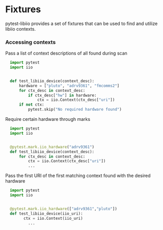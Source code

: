 # Fixtures

pytest-libiio provides a set of fixtures that can be used to find and utilize libiio contexts.

### Accessing contexts

Pass a list of context descriptions of all found during scan

``` python
  import pytest
  import iio


  def test_libiio_device(context_desc):
      hardware = ["pluto", "adrv9361", "fmcomms2"]
      for ctx_desc in context_desc:
          if ctx_desc["hw"] in hardware:
              ctx = iio.Context(ctx_desc["uri"])
      if not ctx:
          pytest.skip("No required hardware found")
```


Require certain hardware through marks

``` python
  import pytest
  import iio


  @pytest.mark.iio_hardware("adrv9361")
  def test_libiio_device(context_desc):
      for ctx_desc in context_desc:
          ctx = iio.Context(ctx_desc["uri"])
          ...
```


Pass the first URI of the first matching context found with the desired hardware

``` python
  import pytest
  import iio


  @pytest.mark.iio_hardware(["adrv9361","pluto"])
  def test_libiio_device(iio_uri):
        ctx = iio.Context(iio_uri)
          ...
```
